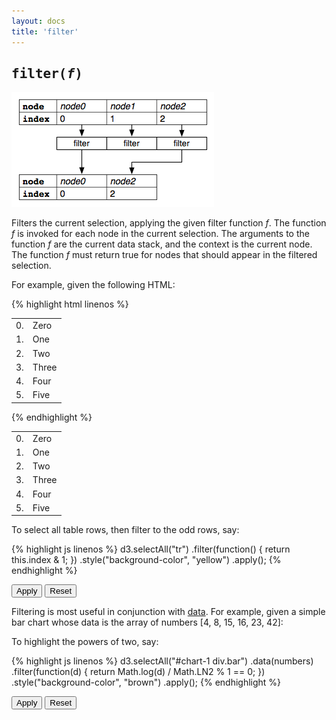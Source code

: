 ```yaml
---
layout: docs
title: 'filter'
---
```


## <tt>filter(<i>f</i>)</tt>

![filter](filter.png)

Filters the current selection, applying the given filter function <i>f</i>. The
function <i>f</i> is invoked for each node in the current selection. The
arguments to the function <i>f</i> are the current data stack, and the context
is the current node. The function <i>f</i> must return true for nodes that
should appear in the filtered selection.

For example, given the following HTML:

{% highlight html linenos %}
<table>
  <tr><td>0.</td><td>Zero</td></tr>
  <tr><td>1.</td><td>One</td></tr>
  <tr><td>2.</td><td>Two</td></tr>
  <tr><td>3.</td><td>Three</td></tr>
  <tr><td>4.</td><td>Four</td></tr>
  <tr><td>5.</td><td>Five</td></tr>
</table>
{% endhighlight %}

<div class="highlight ex">
  <table>
    <tr><td>0.</td><td>Zero</td></tr>
    <tr><td>1.</td><td>One</td></tr>
    <tr><td>2.</td><td>Two</td></tr>
    <tr><td>3.</td><td>Three</td></tr>
    <tr><td>4.</td><td>Four</td></tr>
    <tr><td>5.</td><td>Five</td></tr>
  </table>
</div>

To select all table rows, then filter to the odd rows, say:

{% highlight js linenos %}
d3.selectAll("tr")
  .filter(function() { return this.index & 1; })
    .style("background-color", "yellow")
    .apply();
{% endhighlight %}

<div class="highlight ex">
  <button onclick="d3.selectAll('tr')
      .filter(function() { return this.index & 1; })
      .style('background-color', 'yellow')
      .apply()">
    Apply
  </button>
  <button onclick="d3.selectAll('tr')
      .style('background-color', null)
      .apply()">
    Reset
  </button>
</div>

Filtering is most useful in conjunction with [data](data.html). For example,
given a simple bar chart whose data is the array of numbers \[4, 8, 15, 16, 23,
42\]:

<style type="text/css">
.bar {
  text-align: right;
  font: 10px sans-serif;
  padding: 4px;
  margin: 1px;
  color: white;
  background-color: steelblue;
  -webkit-transition: background-color 500ms linear;
  -moz-transition: background-color 500ms linear;
}
</style>

<div id="chart-1">
</div>

<script type="text/javascript">
var numbers = [4, 8, 15, 16, 23, 42];

d3.select("#chart-1")
  .selectAll("div.bar")
    .data(numbers)
  .enter.add("div")
    .attr("class", "bar")
    .style("width", function(d) { return d * 10 + "px"; })
    .text(function(d) { return d; })
  .apply();
</script>

To highlight the powers of two, say:

{% highlight js linenos %}
d3.selectAll("#chart-1 div.bar")
    .data(numbers)
  .filter(function(d) { return Math.log(d) / Math.LN2 % 1 == 0; })
    .style("background-color", "brown")
    .apply();
{% endhighlight %}

<div class="highlight ex">
  <button onclick="d3.selectAll('#chart-1 div.bar')
      .data(numbers)
    .filter(function(d) { return Math.log(d) / Math.LN2 % 1 == 0; })
      .style('background-color', 'brown')
      .apply()">
    Apply
  </button>
  <button onclick="d3.selectAll('#chart-1 div.bar')
      .style('background-color', null)
      .apply()">
    Reset
  </button>
</div>

